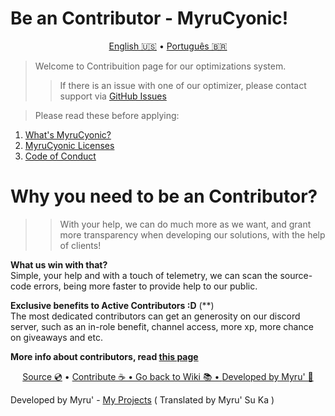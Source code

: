 # Be an Contributor - MyruCyonic!


<p align="center">
  <a href="https://github.com/worbadillitics/MyruCyonic/blob/stable/contribute.md">English 🇺🇸</a>
  •
  <a href="https://github.com/worbadillitics/MyruCyonic/blob/stable/docs/contribute/pt-br.md">Português 🇧🇷</a>
</p>


> Welcome to Contribuition page for our optimizations system.
>
>> If there is an issue with one of our optimizer, please contact support via [GitHub Issues](https://github.com/worbadillitics/MyruCyonic/issues/new)

> Please read these before applying:
1. [What's MyruCyonic?](https://github.com/worbadillitics/MyruCyonic/blob/stable/docs/bookmarks/en-us.md)
2. [MyruCyonic Licenses](https://github.com/worbadillitics/MyruCyonic/blob/stable/docs/license/pt-br.md)
3. [Code of Conduct](https://github.com/worbadillitics/MyruCyonic/blob/stable/CODE_OF_CONDUCT.md)

# Why you need to be an Contributor?

>> With your help, we can do much more as we want, and grant more transparency when developing our solutions, with the help of clients!

**What **us** win with that?** <br>
Simple, your help and with a touch of telemetry, we can scan the source-code errors, being more faster to provide help to our public.

**Exclusive benefits to Active Contributors :D** (**) <br>
The most dedicated contributors can get an generosity on our discord server, such as an in-role benefit, channel access, more xp, more chance on giveaways and etc.

**More info about contributors, read [this page](https://github.com/worbadillitics/MyruCyonic/blob/stable/docs/contribute-benefits/en-us.md)**



<final-de-pagina>

<watermark-footer>

<p align="center">
  <a href="https://github.com/worbadillitics/MyruCyonic">Source 💿</a>
  •
  <a href="https://github.com/worbadillitics/MyruCyonic/blob/stable/contribute.md">Contribute ☕
  •
  <a href="https://github.com/worbadillitics/MyruCyonic/blob/stable/readme.md">Go back to Wiki 📚
  •
  <a href="https://github.com/worbadillitics/">Developed by Myru' 🎈
  </a>
  
</p>

</watermark-footer>

Developed by Myru' - [My Projects](https://github.com/Worbadillitics) ( Translated by Myru' Su Ka )

<final-de-pagina>